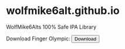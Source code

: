 # wolfmike6alt.github.io
WolfMike6Alts 100% Safe IPA Library

Download Finger Olympic:
<button type="button">Download</button>
